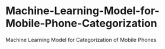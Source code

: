 # Machine-Learning-Model-for-Mobile-Phone-Categorization
Machine Learning Model for Categorization of Mobile Phones
